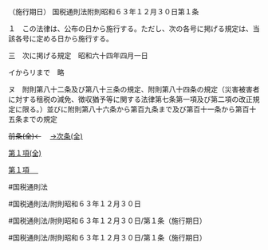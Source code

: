 （施行期日）
国税通則法附則昭和６３年１２月３０日第１条

１　この法律は、公布の日から施行する。ただし、次の各号に掲げる規定は、当該各号に定める日から施行する。

三　次に掲げる規定　昭和六十四年四月一日

イからリまで　略

ヌ　附則第八十二条及び第八十三条の規定、附則第八十四条の規定（災害被害者に対する租税の減免、徴収猶予等に関する法律第七条第一項及び第二項の改正規定に限る。）並びに附則第八十六条から第百九条まで及び第百十一条から第百十五条までの規定

~~前条(全)←~~　  [→次条(全)](国税通則法＿＿＿＿附則昭和６３年１２月３０日第１０９条_.md)

[第１項(全)](国税通則法＿＿＿＿附則昭和６３年１２月３０日第１条第１項_.md)  

[第１項 　 ](国税通則法＿＿＿＿附則昭和６３年１２月３０日第１条第１項.md)  

#国税通則法

#国税通則法/附則昭和６３年１２月３０日

#国税通則法/附則昭和６３年１２月３０日/第１条（施行期日）

#国税通則法/附則昭和６３年１２月３０日/第１条（施行期日）

